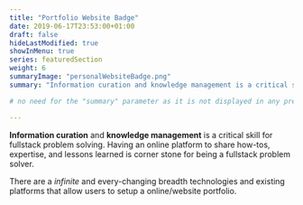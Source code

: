 ```yaml
---
title: "Portfolio Website Badge"
date: 2019-06-17T23:53:00+01:00
draft: false
hideLastModified: true
showInMenu: true
series: featuredSection
weight: 6
summaryImage: "personalWebsiteBadge.png"
summary: "Information curation and knowledge management is a critical skill for fullstack problem solving. Using a online portfolio to share journies, expertise, and lessons learned is corner stone for being a fullstack problem solver. Recipes included to create your own open source online portfolio"

# no need for the "summary" parameter as it is not displayed in any previews

---
```


**Information curation** and **knowledge management** is a critical skill for fullstack problem solving. 
Having an online platform to share how-tos, expertise, and lessons learned is corner stone for being a fullstack problem solver. 

There are a *infinite* and every-changing breadth technologies and existing platforms that allow users to setup a online/website portfolio. 